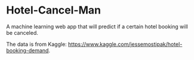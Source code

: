 # Hotel-Cancel-Man
A machine learning web app that will predict if a certain hotel booking will be canceled.

The data is from Kaggle: https://www.kaggle.com/jessemostipak/hotel-booking-demand.
